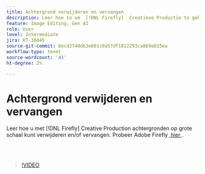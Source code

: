 ```yaml
---
title: Achtergrond verwijderen en vervangen
description: Leer hoe te om  [!DNL Firefly]  Creatieve Productie te gebruiken om achtergronden op schaal te verwijderen en/of te vervangen
feature: Image Editing, Gen AI
role: User
level: Intermediate
jira: KT-18845
source-git-commit: 8ecd2f40db3e601c0a57df1812293ca869e815ea
workflow-type: tm+mt
source-wordcount: '41'
ht-degree: 2%

---
```


# Achtergrond verwijderen en vervangen

Leer hoe u met [!DNL Firefly] Creative Production achtergronden op grote schaal kunt verwijderen en/of vervangen. Probeer Adobe Firefly [&#x200B; hier &#x200B;](https://firefly.adobe.com/).

<br> 

>[!VIDEO](https://video.tv.adobe.com/v/3472925?quality=12&learn=on&hidetitle=true&captions=dut)